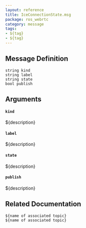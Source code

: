 ```yaml
---
layout: reference
title: IceConnectionState.msg
package: ros_webrtc
category: message
tags: 
- ${tag}
- ${tag}
---
```


## Message Definition
```
string kind
string label
string state
bool publish
```

## Arguments
#### `kind`
${description}

#### `label`
${description}

#### `state`
${description}

#### `publish`
${description}

## Related Documentation
``${name of associated topic}``  
``${name of associated topic}``  
